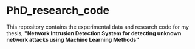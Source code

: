 # PhD_research_code
This repository contains the experimental data and research code for my thesis, **"Network Intrusion Detection System for detecting unknown network attacks using Machine Learning Methods"**
